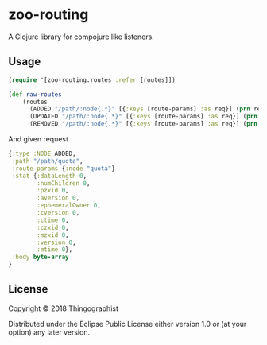 # zoo-routing

A Clojure library for compojure like listeners.

## Usage

```clojure
(require '[zoo-routing.routes :refer [routes]])

(def raw-routes
    (routes
      (ADDED "/path/:node{.*}" [{:keys [route-params] :as req}] (prn req))
      (UPDATED "/path/:node{.*}" [{:keys [route-params] :as req}] (prn req))
      (REMOVED "/path/:node{.*}" [{:keys [route-params] :as req}] (prn req))))
```

And given request 

```clojure
{:type :NODE_ADDED,
 :path "/path/quota",
 :route-params {:node "quota"}
 :stat {:dataLength 0,
        :numChildren 0,
        :pzxid 0,
        :aversion 0,
        :ephemeralOwner 0,
        :cversion 0,
        :ctime 0,
        :czxid 0,
        :mzxid 0,
        :version 0,
        :mtime 0},
 :body byte-array
}
```

## License

Copyright © 2018 Thingographist

Distributed under the Eclipse Public License either version 1.0 or (at
your option) any later version.
